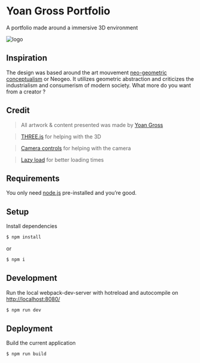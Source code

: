 Yoan Gross Portfolio
===========

A portfolio made around a immersive 3D environment

![logo](https://www.thomaslacroix.fr/yoangross/logo_yoan.png)

## Inspiration 
The design was based around the art mouvement [neo-geometric conceptualism](https://en.wikipedia.org/wiki/Neogeo_(art)) or Neogeo. It utilizes geometric abstraction and criticizes the industrialism and consumerism of modern society. What more do you want from a creator ?

## Credit  
> All artwork & content presented was made by [Yoan Gross](https://www.instagram.com/yoan_gross/)

>[THREE.js](https://threejs.org/) for helping with the 3D

>[Camera controls](https://www.npmjs.com/package/camera-controls) for helping with the camera

>[Lazy load](https://www.npmjs.com/package/vanilla-lazyload) for better loading times

## Requirements
You only need [node.js](https://nodejs.org/en/) pre-installed and you’re good. 

## Setup
Install dependencies
```sh
$ npm install
```
or 
```sh
$ npm i
```

## Development
Run the local webpack-dev-server with hotreload and autocompile on [http://localhost:8080/](http://localhost:8080/)
```sh
$ npm run dev
```
## Deployment
Build the current application
```sh
$ npm run build
```
